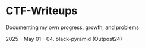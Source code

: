 # CTF-Writeups
Documenting my own progress, growth, and problems

2025 -
May 01 - 04. black-pyramid (Outpost24)

